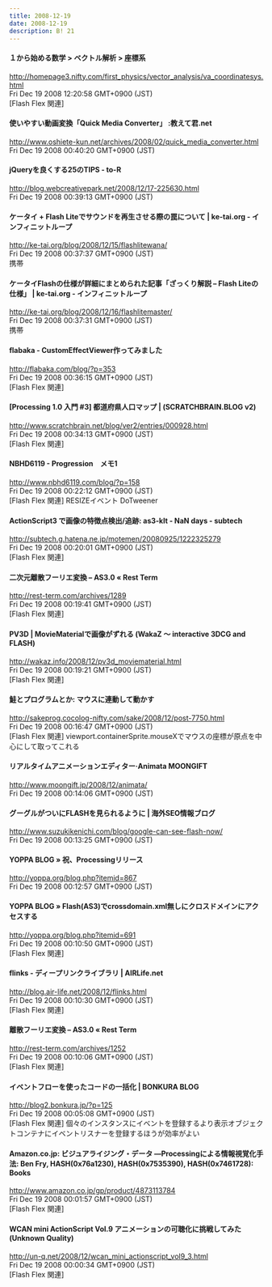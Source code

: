 ```yaml
---
title: 2008-12-19
date: 2008-12-19
description: B! 21
---
```


#### １から始める数学 > ベクトル解析 > 座標系
http://homepage3.nifty.com/first_physics/vector_analysis/va_coordinatesys.html<br>
Fri Dec 19 2008 12:20:58 GMT+0900 (JST)<br>
[Flash Flex 関連]


#### 使いやすい動画変換「Quick Media Converter」 :教えて君.net
http://www.oshiete-kun.net/archives/2008/02/quick_media_converter.html<br>
Fri Dec 19 2008 00:40:20 GMT+0900 (JST)<br>


#### jQueryを良くする25のTIPS - to-R
http://blog.webcreativepark.net/2008/12/17-225630.html<br>
Fri Dec 19 2008 00:39:13 GMT+0900 (JST)<br>


#### ケータイ + Flash Liteでサウンドを再生させる際の罠について | ke-tai.org - インフィニットループ
http://ke-tai.org/blog/2008/12/15/flashlitewana/<br>
Fri Dec 19 2008 00:37:37 GMT+0900 (JST)<br>
携帯


#### ケータイFlashの仕様が詳細にまとめられた記事「ざっくり解説 – Flash Liteの仕様」 | ke-tai.org - インフィニットループ
http://ke-tai.org/blog/2008/12/16/flashlitemaster/<br>
Fri Dec 19 2008 00:37:31 GMT+0900 (JST)<br>
携帯


#### flabaka - CustomEffectViewer作ってみました
http://flabaka.com/blog/?p=353<br>
Fri Dec 19 2008 00:36:15 GMT+0900 (JST)<br>
[Flash Flex 関連]


#### [Processing 1.0 入門 #3] 都道府県人口マップ | (SCRATCHBRAIN.BLOG v2)
http://www.scratchbrain.net/blog/ver2/entries/000928.html<br>
Fri Dec 19 2008 00:34:13 GMT+0900 (JST)<br>
[Flash Flex 関連]


#### NBHD6119 - Progression　メモ1
http://www.nbhd6119.com/blog/?p=158<br>
Fri Dec 19 2008 00:22:12 GMT+0900 (JST)<br>
[Flash Flex 関連] RESIZEイベント DoTweener


#### ActionScript3 で画像の特徴点検出/追跡: as3-klt - NaN days - subtech
http://subtech.g.hatena.ne.jp/motemen/20080925/1222325279<br>
Fri Dec 19 2008 00:20:01 GMT+0900 (JST)<br>
[Flash Flex 関連]


####       二次元離散フーリエ変換 – AS3.0 «       Rest Term    
http://rest-term.com/archives/1289<br>
Fri Dec 19 2008 00:19:41 GMT+0900 (JST)<br>
[Flash Flex 関連]


#### PV3D | MovieMaterialで画像がずれる (WakaZ 〜 interactive 3DCG and FLASH)
http://wakaz.info/2008/12/pv3d_moviematerial.html<br>
Fri Dec 19 2008 00:19:21 GMT+0900 (JST)<br>
[Flash Flex 関連]


#### 鮭とプログラムとか: マウスに連動して動かす
http://sakeprog.cocolog-nifty.com/sake/2008/12/post-7750.html<br>
Fri Dec 19 2008 00:16:47 GMT+0900 (JST)<br>
[Flash Flex 関連] viewport.containerSprite.mouseXでマウスの座標が原点を中心にして取ってこれる


#### リアルタイムアニメーションエディター·Animata MOONGIFT
http://www.moongift.jp/2008/12/animata/<br>
Fri Dec 19 2008 00:14:06 GMT+0900 (JST)<br>


#### グーグルがついにFLASHを見られるように | 海外SEO情報ブログ
http://www.suzukikenichi.com/blog/google-can-see-flash-now/<br>
Fri Dec 19 2008 00:13:25 GMT+0900 (JST)<br>


#### YOPPA BLOG » 祝、Processingリリース
http://yoppa.org/blog.php?itemid=867<br>
Fri Dec 19 2008 00:12:57 GMT+0900 (JST)<br>


#### YOPPA BLOG » Flash(AS3)でcrossdomain.xml無しにクロスドメインにアクセスする
http://yoppa.org/blog.php?itemid=691<br>
Fri Dec 19 2008 00:10:50 GMT+0900 (JST)<br>
[Flash Flex 関連]


#### flinks - ディープリンクライブラリ | AIRLife.net
http://blog.air-life.net/2008/12/flinks.html<br>
Fri Dec 19 2008 00:10:30 GMT+0900 (JST)<br>
[Flash Flex 関連]


####       離散フーリエ変換 – AS3.0 «       Rest Term    
http://rest-term.com/archives/1252<br>
Fri Dec 19 2008 00:10:06 GMT+0900 (JST)<br>
[Flash Flex 関連]


#### イベントフローを使ったコードの一括化 | BONKURA BLOG
http://blog2.bonkura.jp/?p=125<br>
Fri Dec 19 2008 00:05:08 GMT+0900 (JST)<br>
[Flash Flex 関連] 個々のインスタンスにイベントを登録するより表示オブジェクトコンテナにイベントリスナーを登録するほうが効率がよい


#### Amazon.co.jp: ビジュアライジング・データ ―Processingによる情報視覚化手法: Ben Fry, HASH(0x76a1230), HASH(0x7535390), HASH(0x7461728): Books
http://www.amazon.co.jp/gp/product/4873113784<br>
Fri Dec 19 2008 00:01:57 GMT+0900 (JST)<br>
[Flash Flex 関連]


#### WCAN mini ActionScript Vol.9 アニメーションの可聴化に挑戦してみた (Unknown Quality)
http://un-q.net/2008/12/wcan_mini_actionscript_vol9_3.html<br>
Fri Dec 19 2008 00:00:34 GMT+0900 (JST)<br>
[Flash Flex 関連]


